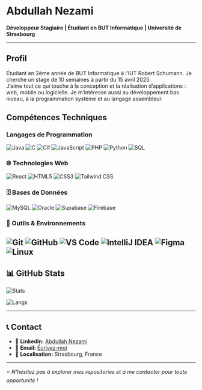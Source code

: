 # Abdullah Nezami  
**Développeur Stagiaire | Étudiant en BUT Informatique | Université de Strasbourg**

---

## Profil

Étudiant en 2ème année de BUT Informatique à l’IUT Robert Schumann. Je cherche un stage de 10 semaines à partir du 15 avril 2025.  
J’aime tout ce qui touche à la conception et la réalisation d’applications : web, mobile ou logicielle. Je m’intéresse aussi au développement bas niveau, à la programmation système et au langage assembleur.


## Compétences Techniques

### Langages de Programmation
![Java](https://img.shields.io/badge/Java-%23ED8B00.svg?style=for-the-badge&logo=java&logoColor=white)
![C](https://img.shields.io/badge/C-%2300599C.svg?style=for-the-badge&logo=c&logoColor=white)
![C#](https://img.shields.io/badge/C%23-%23239120.svg?style=for-the-badge&logo=c-sharp&logoColor=white)
![JavaScript](https://img.shields.io/badge/JavaScript-%23F7DF1E.svg?style=for-the-badge&logo=javascript&logoColor=black)
![PHP](https://img.shields.io/badge/PHP-%23777BB4.svg?style=for-the-badge&logo=php&logoColor=white)
![Python](https://img.shields.io/badge/Python-%233776AB.svg?style=for-the-badge&logo=python&logoColor=white)
![SQL](https://img.shields.io/badge/SQL-%2300f.svg?style=for-the-badge&logo=mysql&logoColor=white)

### 🌐 Technologies Web
![React](https://img.shields.io/badge/React-%2320232a.svg?style=for-the-badge&logo=react&logoColor=%2361DAFB)
![HTML5](https://img.shields.io/badge/HTML5-%23E34F26.svg?style=for-the-badge&logo=html5&logoColor=white)
![CSS3](https://img.shields.io/badge/CSS3-%231572B6.svg?style=for-the-badge&logo=css3&logoColor=white)
![Tailwind CSS](https://img.shields.io/badge/Tailwind_CSS-%2338B2AC.svg?style=for-the-badge&logo=tailwind-css&logoColor=white)

### 🗄️ Bases de Données
![MySQL](https://img.shields.io/badge/MySQL-%2300f.svg?style=for-the-badge&logo=mysql&logoColor=white)
![Oracle](https://img.shields.io/badge/Oracle-%23F00000.svg?style=for-the-badge&logo=oracle&logoColor=white)
![Supabase](https://img.shields.io/badge/Supabase-%2303E76B.svg?style=for-the-badge&logo=supabase&logoColor=white)
![Firebase](https://img.shields.io/badge/Firebase-%23FFCA28.svg?style=for-the-badge&logo=firebase&logoColor=black)

### 🔧 Outils & Environnements
![Git](https://img.shields.io/badge/Git-%23F05033.svg?style=for-the-badge&logo=git&logoColor=white)
![GitHub](https://img.shields.io/badge/GitHub-%23121011.svg?style=for-the-badge&logo=github&logoColor=white)
![VS Code](https://img.shields.io/badge/VS_Code-%23007ACC.svg?style=for-the-badge&logo=visual-studio-code&logoColor=white)
![IntelliJ IDEA](https://img.shields.io/badge/IntelliJ_IDEA-%23000000.svg?style=for-the-badge&logo=intellij-idea&logoColor=white)
![Figma](https://img.shields.io/badge/Figma-%23F24E1E.svg?style=for-the-badge&logo=figma&logoColor=white)
![Linux](https://img.shields.io/badge/Linux-%23FCC624.svg?style=for-the-badge&logo=linux&logoColor=black)
---

## 📊 GitHub Stats

![Stats](https://github-readme-stats.vercel.app/api?username=AbdullahPro2&show_icons=true&theme=merko)   

![Langs](https://github-readme-stats.vercel.app/api/top-langs/?username=AbdullahPro2&layout=compact&theme=merko)

---


## 📞 Contact
- 💼 **LinkedIn:** [Abdullah Nezami](https://www.linkedin.com/in/abdulllahnezami/)
- 📧 **Email:** [Écrivez-moi](mailto:abdullah.nezami@etu.unistra.fr)
- 📍 **Localisation:** Strasbourg, France
---

⭐ *N'hésitez pas à explorer mes repositories et à me contacter pour toute opportunité !*
